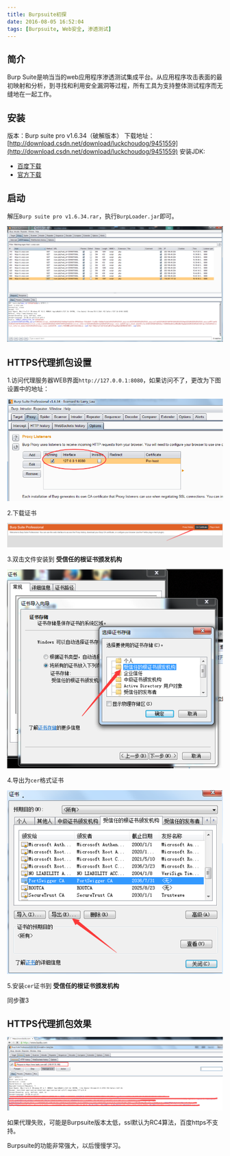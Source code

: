 ```yaml
---
title: Burpsuite初探
date: 2016-08-05 16:52:04
tags: [Burpsuite, Web安全, 渗透测试]
---
```


## 简介

Burp Suite是响当当的web应用程序渗透测试集成平台。从应用程序攻击表面的最初映射和分析，到寻找和利用安全漏洞等过程，所有工具为支持整体测试程序而无缝地在一起工作。

## 安装

版本：Burp suite pro v1.6.34（破解版本）
下载地址：[http://download.csdn.net/download/luckchoudog/9451559](http://download.csdn.net/download/luckchoudog/9451559)
安装JDK:

- [百度下载](https://www.baidu.com/link?url=mbk3bkGorHt1Q21233i1-7PFkVyPYx_C17XzCf2Ussr1p7M-05bC4rNpOrK6vZwuJj4rywaUYTCDJiuUvIOnbvSdA_6sYILjE-Lo7o2auSi&wd=&eqid=881f494f000c50500000000557a45eb9)
- [官方下载](http://www.oracle.com/technetwork/java/javase/downloads/jdk8-downloads-2133151.html)

## 启动

解压`Burp suite pro v1.6.34.rar`，执行`BurpLoader.jar`即可。

![burpsuite1](/images/burpsuite1.png)

## HTTPS代理抓包设置

1.访问代理服务器WEB界面`http://127.0.0.1:8080`，如果访问不了，更改为下图设置中的地址：

![burpsuite2](/images/burpsuite2.png)

2.下载证书

![burpsuite3](/images/burpsuite3.png)

3.双击文件安装到 **受信任的根证书颁发机构**

![burpsuite4](/images/burpsuite4.png)

4.导出为`cer`格式证书

![burpsuite5](/images/burpsuite5.png)

5.安装`cer`证书到 **受信任的根证书颁发机构**

同步骤3

## HTTPS代理抓包效果

![burpsuite6](/images/burpsuite6.png)

如果代理失败，可能是Burpsuite版本太低，ssl默认为RC4算法，百度https不支持。


Burpsuite的功能非常强大，以后慢慢学习。






